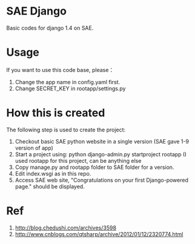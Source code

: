 SAE Django
=========

Basic codes for django 1.4 on SAE.


Usage
=========
If you want to use this code base, please：

1. Change the app name in config.yaml first.
2. Change SECRET_KEY in rootapp/settings.py


How this is created
=========
The following step is used to create the project:

1. Checkout basic SAE python website in a single version (SAE gave 1-9 version of app)
2. Start a project using: python django-admin.py startproject rootapp (I used rootapp for this project, can be anything else
3. Copy manage.py and rootapp folder to SAE folder for a version.
4. Edit index.wsgi as in this repo.
5. Access SAE web site, "Congratulations on your first Django-powered page." should be displayed.


Ref
=========

1. http://blog.chedushi.com/archives/3598
2. http://www.cnblogs.com/qtsharp/archive/2012/01/12/2320774.html
